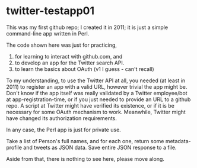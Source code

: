 twitter-testapp01
=========
This was my first github repo; I created it in 2011; it is just a simple command-line app written in Perl. 

The code shown here was just for practicing, 
  1. for learning to interact with github.com, and 
  2. to develop an app for the Twitter search API.
  3. to learn the basics about OAuth (v1 I guess - can't recall)

To my understanding, to use the Twitter API at all, you needed (at least in 2011) to register an app with a valid URL, however trivial the app might be.
Don't know if the app itself was really validated by a Twitter employee/bot at app-registration-time, 
or if you just needed to provide an URL to a github repo. A script at Twitter might have verified its existence, 
or if it is be necessary for some OAuth mechanism  to work.
Meanwhile, Twitter might have changed its authorization requirements.

In any case, the Perl app is just for private use. 

Take a list of Person's full names, and for each one, return some metadata-profile  and tweets as JSON data. 
Save entire JSON response to a file.



Aside from that, there is nothing to see here, please move along.
